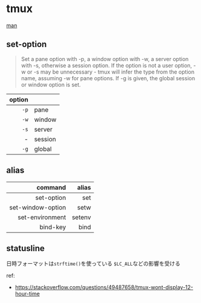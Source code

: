 # tmux

[man](https://man.openbsd.org/OpenBSD-current/man1/tmux.1)

## set-option
> Set a pane option with -p, a window option with -w, a server option with -s, otherwise a session option. If the option is not a user option, -w or -s may be unnecessary - tmux will infer the type from the option name, assuming -w for pane options. If -g is given, the global session or window option is set.

|option| |
|---:|:---|
|`-p`|pane|
|`-w`|window|
|`-s`|server|
| - |session|
|`-g`|global|

## alias
|command|alias|
|---:|---:|
|set-option|set|
|set-window-option|setw|
|set-environment|setenv|
|bind-key|bind|

## statusline
日時フォーマットは`strftime()`を使っている
`$LC_ALL`などの影響を受ける

ref:
- https://stackoverflow.com/questions/49487658/tmux-wont-display-12-hour-time

